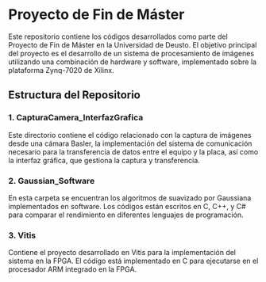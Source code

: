 # Proyecto de Fin de Máster

Este repositorio contiene los códigos desarrollados como parte del Proyecto de Fin de Máster en la Universidad de Deusto. El objetivo principal del proyecto es el desarrollo de un sistema de procesamiento de imágenes utilizando una combinación de hardware y software, implementado sobre la plataforma Zynq-7020 de Xilinx.

## Estructura del Repositorio

### 1. CapturaCamera_InterfazGrafica
Este directorio contiene el código relacionado con la captura de imágenes desde una cámara Basler, la implementación del sistema de comunicación necesario para la transferencia de datos entre el equipo y la placa, así como la interfaz gráfica, que gestiona la captura y transferencia.

### 2. Gaussian_Software
En esta carpeta se encuentran los algoritmos de suavizado por Gaussiana implementados en software. Los códigos están escritos en C, C++, y C# para comparar el rendimiento en diferentes lenguajes de programación.

### 3. Vitis
Contiene el proyecto desarrollado en Vitis para la implementación del sistema en la FPGA. El código está implementado en C para ejecutarse en el procesador ARM integrado en la FPGA.



